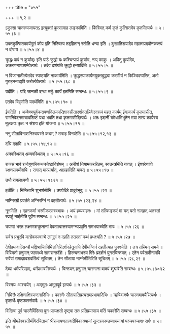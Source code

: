 +++
title = "०५५"

+++
 ॥  १,२  ॥   

  

ऽकुत्सा चात्मन्यजायतऽ इत्युक्तां कुत्सामाह लङ्कामिति । किंस्वित् कर्म कृतं कुत्सितमेव कृतमित्यर्थः  ॥  ५।५५।३  ॥   

  

उक्तकुत्सितकार्यमूलं कोप इति निश्चित्य तद्रहितान् स्तौति धन्या इति । दुःखातिशयादेव महात्मपदपौनरुक्त्यं न दोषाय  ॥  ५।५५।४  ॥   

  

क्रुद्धः पापं न कुर्याद्यः इति पाठे क्रुद्धो यः कश्चिन्पापं कुर्यान्न, नञ् काकुः । अपितु कुर्यादेव, अकरणमशक्यमेवेत्यर्थः । तदेव दर्शयति क्रुद्धो हन्यादिति  ॥  ५।५५।५  ॥   

  

न विजानातीत्येतदेव स्पष्टयति नाकार्यमिति । क्रुद्धस्याकार्यमयुक्तबुद्ध्या करणीयं न किञ्चिदप्यस्ति, अतो गुरुहननाद्यपि करोत्येवेत्यर्थः  ॥  ५।५५।६८  ॥   

  

यदीति । यदि जानकी दग्धा भर्तुः कार्यं हतमिति सम्बन्धः  ॥  ५।५५।९  ॥   

  

एतदेव विवृणोति यदर्थमिति  ॥  ५।५५।१०  ॥   

  

ईषदिति । अन्वेषणपूर्वकरावणनिलयपरिज्ञानसीतादर्शनतन्निवेदनरूपं महत् कार्यम् ईषत्कार्यं कृतमासीत्, रामनिवेदनमात्रावशिष्टं यथा भवति तथा कृतमासीदित्यर्थः । अतः इदानीं क्रोधाभिभूतेन मया तस्य कार्यस्य मूलक्षयः कृतः न संशय इति योजना  ॥  ५।५५।११  ॥   

  

ननु सीताविनाशनिश्चयस्ते कथम् ? तत्राह विनष्टेति  ॥  ५।५५।१२,१३  ॥   

  

दद्मि ददामि  ॥  ५।५५।१४,१५  ॥   

  

अनवस्थितम् अव्यवस्थितम्  ॥  ५।५५।१६  ॥   

  

राजसं भावं रजोगुणनिबन्धनचेष्टाविशेषम् । अनीशं नियामकरहितम्, स्वतन्त्रमिति यावत् । ईश्वरेणापि रक्षणसमर्थेनापि । रागात् मात्सर्यात्, आग्रहादिति यावत्  ॥  ५।५५।१७  ॥   

  

उभौ रामलक्ष्मणौ  ॥  ५।५५।१८२१  ॥   

  

इतीति । निमित्तानि शुभशंसीनि । उपपेदिरे प्रादुर्बभूवुः  ॥  ५।५५।२२  ॥   

  

नाग्निरग्रौ प्रवर्तते अग्निरग्निं न दहतीत्यर्थः  ॥  ५।५५।२३,२४  ॥   

  

नूनमिति । दहनकर्मा भस्मीकरणस्वभावः । अयं हव्यवाहनः । मां तत्किङ्करं मां यत् यतो नादहत् अतस्तां स्प्रष्टुं नार्हतीति पूर्वेण सम्बन्धः  ॥  ५।५५।२५  ॥   

  

त्रयाणां भरत लक्ष्मणशत्रुघ्नानां देवतात्वात्तस्यामग्न्यप्रवृत्ति रामभयाच्चेति भावः  ॥  ५।५५।२६  ॥   

  

सर्वत्र प्रभुरपि यत्सेवकत्वान्मे लांगूलं न दहति ततस्तां कथं प्रधक्ष्यति ?  ॥  ५।५५।२७  ॥   

  

देवीप्रभावात्सिन्धौ मद्विश्रान्तिनिमित्तगिरिदर्शनहेतुनापि देवीमग्निर्न दहतीत्याह पुनश्चेति । तत्र तस्मिन् समये । विस्मितो हनुमान् जलमध्ये सागरान्तर्देशे । हिरण्यनाभस्य गिरेः प्रदर्शनं पुनरचिन्तयत् । एतेन पर्वतादीनामपि सर्वेषां रामाज्ञावशवर्तित्वं सूचितम् । तेन सीताया नाग्नेर्भीतिरिति सूचितम्  ॥  ५।५५।२८,२९  ॥   

  

देव्या धर्मपरिग्रहम्, धर्मप्रभावमित्यर्थः । चिन्तयन् हनुमान् चारणानां वाक्यं शुश्रावेति सम्बन्धः  ॥  ५।५५।३०३२  ॥   

  

विस्मयः आश्चर्यम् । अद्भुतः अभूतपूर्व इत्यर्थः  ॥  ५।५५।३३  ॥   

  

निमित्तैः दक्षिणाक्षिस्पन्दनादिभिः । कारणैः सीतापातिव्रत्यरामप्रभावादिभिः । ऋषिवाक्यैः चारणवाक्यैरित्यर्थः । दृष्टार्थैः दृष्टफलसंवादैः  ॥  ५।५५।३४  ॥   

  

विदित्वा पूर्वं चारणैर्विदित्वा पुनः प्रत्यक्षतो दृष्ट्वा ततः प्रतिप्रयाणाय मतिं चकारेति सम्बन्धः  ॥  ५।५५।३५  ॥   

  

इति श्रीमहेश्वरतीर्थविरचितायां श्रीरामायणतत्त्वदीपिकाख्यायां सुन्दरकाण्डव्याख्यायां पञ्चपञ्चाशः सर्गः  ॥  ५।५५  ॥   

  

